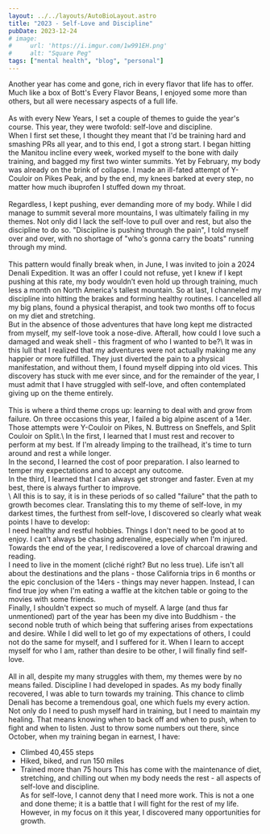 ```yaml
---
layout: ../../layouts/AutoBioLayout.astro
title: "2023 - Self-Love and Discipline"
pubDate: 2023-12-24
# image:
#     url: 'https://i.imgur.com/1w991EH.png'
#     alt: "Square Peg"
tags: ["mental health", "blog", "personal"]
---
```

Another year has come and gone, rich in every flavor that life has to offer. Much like a box of Bott's Every Flavor Beans, I enjoyed some more than others, but all were necessary aspects of a full life.\
\
As with every New Years, I set a couple of themes to guide the year's course. This year, they were twofold: self-love and discipline.\
When I first set these, I thought they meant that I'd be training hard and smashing PRs all year, and to this end, I got a strong start. I began hitting the Manitou incline every week, worked myself to the bone with daily training, and bagged my first two winter summits. Yet by February, my body was already on the brink of collapse. I made an ill-fated attempt of Y-Couloir on Pikes Peak, and by the end, my knees barked at every step, no matter how much ibuprofen I stuffed down my throat.\
\
Regardless, I kept pushing, ever demanding more of my body. While I did manage to summit several more mountains, I was ultimately failing in my themes. Not only did I lack the self-love to pull over and rest, but also the discipline to do so. "Discipline is pushing through the pain", I told myself over and over, with no shortage of "who's gonna carry the boats" running through my mind.\
\
This pattern would finally break when, in June, I was invited to join a 2024 Denali Expedition. It was an offer I could not refuse, yet I knew if I kept pushing at this rate, my body wouldn’t even hold up through training, much less a month on North America's tallest mountain. So at last, I channeled my discipline into hitting the brakes and forming healthy routines. I cancelled all my big plans, found a physical therapist, and took two months off to focus on my diet and stretching.\
But in the absence of those adventures that have long kept me distracted from myself, my self-love took a nose-dive. Afterall, how could I love such a damaged and weak shell - this fragment of who I wanted to be?\ 
It was in this lull that I realized that my adventures were not actually making me any happier or more fulfilled. They just diverted the pain to a physical manifestation, and without them, I found myself dipping into old vices. This discovery has stuck with me ever since, and for the remainder of the year, I must admit that I have struggled with self-love, and often contemplated giving up on the theme entirely.\
\
This is where a third theme crops up: learning to deal with and grow from failure. On three occasions this year, I failed a big alpine ascent of a 14er. Those attempts were Y-Couloir on Pikes, N. Buttress on Sneffels, and Split Couloir on Split.\ 
In the first, I learned that I must rest and recover to perform at my best. If I'm already limping to the trailhead, it's time to turn around and rest a while longer.\
In the second, I learned the cost of poor preparation. I also learned to temper my expectations and to accept any outcome.\
In the third, I learned that I can always get stronger and faster. Even at my best, there is always further to improve.\
\ 
All this is to say, it is in these periods of so called "failure" that the path to growth becomes clear. Translating this to my theme of self-love, in my darkest times, the furthest from self-love, I discovered so clearly what weak points I have to develop:\
I need healthy and restful hobbies. Things I don't need to be good at to enjoy. I can't always be chasing adrenaline, especially when I'm injured. Towards the end of the year, I rediscovered a love of charcoal drawing and reading.\
I need to live in the moment (cliché right? But no less true). Life isn't all about the destinations and the plans - those California trips in 6 months or the epic conclusion of the 14ers - things may never happen. Instead, I can find true joy when I'm eating a waffle at the kitchen table or going to the movies with some friends. \
Finally, I shouldn't expect so much of myself. A large (and thus far unmentioned) part of the year has been my dive into Buddhism - the second noble truth of which being that suffering arises from expectations and desire. While I did well to let go of my expectations of others, I could not do the same for myself, and I suffered for it. When I learn to accept myself for who I am, rather than desire to be other, I will finally find self-love. \
\
All in all, despite my many struggles with them, my themes were by no means failed. Discipline I had developed in spades. As my body finally recovered, I was able to turn towards my training. This chance to climb Denali has become a tremendous goal, one which fuels my every action. Not only do I need to push myself hard in training, but I need to maintain my healing. That means knowing when to back off and when to push, when to fight and when to listen. Just to throw some numbers out there, since October, when my training began in earnest, I have:
- Climbed 40,455 steps
- Hiked, biked, and run 150 miles
- Trained more than 75 hours
This has come with the maintenance of diet, stretching, and chilling out when my body needs the rest - all aspects of self-love and discipline.
\
As for self-love, I cannot deny that I need more work. This is not a one and done theme; it is a battle that I will fight for the rest of my life. However, in my focus on it this year, I discovered many opportunities for growth. 

